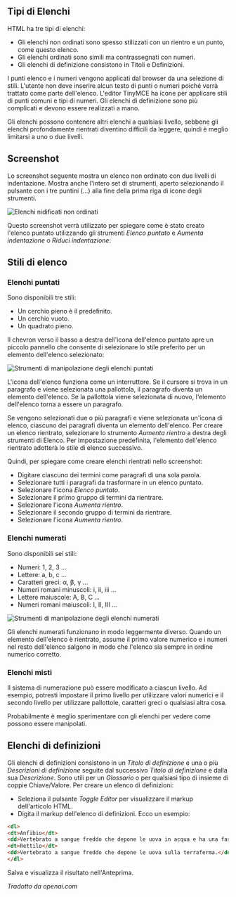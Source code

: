 <!-- Filename: J4.x:Article_Lists / Display title: Articolo: Modifica - Elenchi  -->

## Tipi di Elenchi

HTML ha tre tipi di elenchi:

- Gli elenchi non ordinati sono spesso stilizzati con un rientro e un punto,
  come questo elenco.
- Gli elenchi ordinati sono simili ma contrassegnati con numeri.
- Gli elenchi di definizione consistono in Titoli e Definizioni.

I punti elenco e i numeri vengono applicati dal browser da una
selezione di stili. L'utente non deve inserire alcun testo di punti o numeri
poiché verrà trattato come parte dell'elenco. L'editor TinyMCE ha
icone per applicare stili di punti comuni e tipi di numeri. Gli elenchi di
definizione sono più complicati e devono essere realizzati a mano.

Gli elenchi possono contenere altri elenchi a qualsiasi livello, sebbene gli elenchi profondamente
rientrati diventino difficili da leggere, quindi è meglio limitarsi a uno o due livelli.

## Screenshot

Lo screenshot seguente mostra un elenco non ordinato con due livelli di indentazione. Mostra anche l'intero set di strumenti, aperto selezionando il pulsante con i tre puntini (...) alla fine della prima riga di icone degli strumenti.

![Elenchi nidificati non ordinati](../../../en/images/articles/articles-edit-lists.png)

Questo screenshot verrà utilizzato per spiegare come è stato creato l'elenco puntato utilizzando gli strumenti *Elenco puntato* e *Aumenta indentazione* o *Riduci indentazione*:

## Stili di elenco

### Elenchi puntati

Sono disponibili tre stili:

- Un cerchio pieno è il predefinito.
- Un cerchio vuoto.
- Un quadrato pieno.

Il chevron verso il basso a destra dell'icona dell'elenco puntato apre un piccolo pannello che consente di selezionare lo stile preferito per un elemento dell'elenco selezionato:

![Strumenti di manipolazione degli elenchi puntati](../../../en/images/articles/articles-edit-list-bullets.png)

L'icona dell'elenco funziona come un interruttore. Se il cursore si trova in un paragrafo e viene selezionata una pallottola, il paragrafo diventa un elemento dell'elenco. Se la pallottola viene selezionata di nuovo, l'elemento dell'elenco torna a essere un paragrafo.

Se vengono selezionati due o più paragrafi e viene selezionata un'icona di elenco, ciascuno dei paragrafi diventa un elemento dell'elenco. Per creare un elenco rientrato, selezionare lo strumento *Aumenta rientro* a destra degli strumenti di Elenco. Per impostazione predefinita, l'elemento dell'elenco rientrato adotterà lo stile di elenco successivo.

Quindi, per spiegare come creare elenchi rientrati nello screenshot:

- Digitare ciascuno dei termini come paragrafi di una sola parola.
- Selezionare tutti i paragrafi da trasformare in un elenco puntato.
- Selezionare l'icona *Elenco puntato*.
- Selezionare il primo gruppo di termini da rientrare.
- Selezionare l'icona *Aumenta rientro*.
- Selezionare il secondo gruppo di termini da rientrare.
- Selezionare l'icona *Aumenta rientro*.

### Elenchi numerati

Sono disponibili sei stili:

- Numeri: 1, 2, 3 ...
- Lettere: a, b, c ...
- Caratteri greci: &alpha;, &beta;, &gamma; ...
- Numeri romani minuscoli: i, ii, iii ...
- Lettere maiuscole: A, B, C ...
- Numeri romani maiuscoli: I, II, III ...

![Strumenti di manipolazione degli elenchi numerati](../../../en/images/articles/articles-edit-list-numbers.png)

Gli elenchi numerati funzionano in modo leggermente diverso. Quando un elemento dell'elenco è rientrato, assume il primo valore numerico e i numeri nel resto dell'elenco salgono in modo che l'elenco sia sempre in ordine numerico corretto.

### Elenchi misti

Il sistema di numerazione può essere modificato a ciascun livello. Ad esempio, potresti impostare il primo livello per utilizzare valori numerici e il secondo livello per utilizzare pallottole, caratteri greci o qualsiasi altra cosa.

Probabilmente è meglio sperimentare con gli elenchi per vedere come possono essere manipolati.

## Elenchi di definizioni

Gli elenchi di definizioni consistono in un *Titolo di definizione* e una o più *Descrizioni di definizione* seguite dal successivo *Titolo di definizione* e dalla sua *Descrizione*. Sono utili per un *Glossario* o per qualsiasi tipo di insieme di coppie Chiave/Valore. Per creare un elenco di definizioni:

- Seleziona il pulsante *Toggle Editor* per visualizzare il markup dell'articolo HTML.
- Digita il markup dell'elenco di definizioni. Ecco un esempio:
```html
<dl>
<dt>Anfibio</dt>
<dd>Vertebrato a sangue freddo che depone le uova in acqua e ha una fase larvale acquatica.</dd>
<dt>Rettilo</dt>
<dd>Vertebrato a sangue freddo che depone le uova sulla terraferma.</dd>
</dl>
```
Salva e visualizza il risultato nell'Anteprima.

*Tradotto da openai.com*

